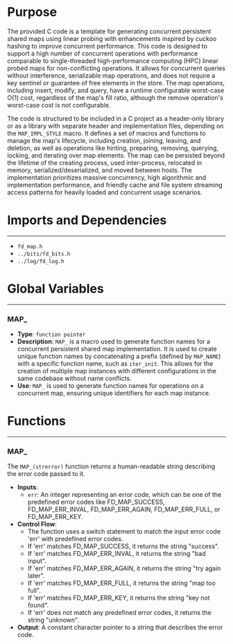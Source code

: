 # Purpose
The provided C code is a template for generating concurrent persistent shared maps using linear probing with enhancements inspired by cuckoo hashing to improve concurrent performance. This code is designed to support a high number of concurrent operations with performance comparable to single-threaded high-performance computing (HPC) linear probed maps for non-conflicting operations. It allows for concurrent queries without interference, serializable map operations, and does not require a key sentinel or guarantee of free elements in the store. The map operations, including insert, modify, and query, have a runtime configurable worst-case O(1) cost, regardless of the map's fill ratio, although the remove operation's worst-case cost is not configurable.

The code is structured to be included in a C project as a header-only library or as a library with separate header and implementation files, depending on the `MAP_IMPL_STYLE` macro. It defines a set of macros and functions to manage the map's lifecycle, including creation, joining, leaving, and deletion, as well as operations like hinting, preparing, removing, querying, locking, and iterating over map elements. The map can be persisted beyond the lifetime of the creating process, used inter-process, relocated in memory, serialized/deserialized, and moved between hosts. The implementation prioritizes massive concurrency, high algorithmic and implementation performance, and friendly cache and file system streaming access patterns for heavily loaded and concurrent usage scenarios.
# Imports and Dependencies

---
- `fd_map.h`
- `../bits/fd_bits.h`
- `../log/fd_log.h`


# Global Variables

---
### MAP\_
- **Type**: `function pointer`
- **Description**: `MAP_` is a macro used to generate function names for a concurrent persistent shared map implementation. It is used to create unique function names by concatenating a prefix (defined by `MAP_NAME`) with a specific function name, such as `iter_init`. This allows for the creation of multiple map instances with different configurations in the same codebase without name conflicts.
- **Use**: `MAP_` is used to generate function names for operations on a concurrent map, ensuring unique identifiers for each map instance.


# Functions

---
### MAP\_<!-- {{#callable:MAP_}} -->
The `MAP_(strerror)` function returns a human-readable string describing the error code passed to it.
- **Inputs**:
    - `err`: An integer representing an error code, which can be one of the predefined error codes like FD_MAP_SUCCESS, FD_MAP_ERR_INVAL, FD_MAP_ERR_AGAIN, FD_MAP_ERR_FULL, or FD_MAP_ERR_KEY.
- **Control Flow**:
    - The function uses a switch statement to match the input error code 'err' with predefined error codes.
    - If 'err' matches FD_MAP_SUCCESS, it returns the string "success".
    - If 'err' matches FD_MAP_ERR_INVAL, it returns the string "bad input".
    - If 'err' matches FD_MAP_ERR_AGAIN, it returns the string "try again later".
    - If 'err' matches FD_MAP_ERR_FULL, it returns the string "map too full".
    - If 'err' matches FD_MAP_ERR_KEY, it returns the string "key not found".
    - If 'err' does not match any predefined error codes, it returns the string "unknown".
- **Output**: A constant character pointer to a string that describes the error code.


